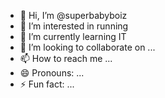 - 👋 Hi, I’m @superbabyboiz
- 👀 I’m interested in running
- 🌱 I’m currently learning IT
- 💞️ I’m looking to collaborate on ...
- 📫 How to reach me ...
- 😄 Pronouns: ...
- ⚡ Fun fact: ...

<!---
superbabyboiz/superbabyboiz is a ✨ special ✨ repository because its `README.md` (this file) appears on your GitHub profile.
You can click the Preview link to take a look at your changes.
--->
